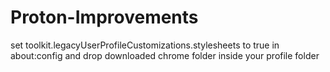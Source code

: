 # Proton-Improvements
set toolkit.legacyUserProfileCustomizations.stylesheets to true in about:config and drop downloaded chrome folder inside your profile folder
